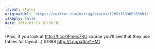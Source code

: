 ```yaml
---
layout: status
originalUrl: 'https://twitter.com/marcgg/status/179513793867558912'
isReply: false
date: 2012-03-13 10:26:38
---
```


(Also, if you look at http://t.co/1Pmex7RU source you'll see that they use tables for layout...) #1998  http://t.co/xr3mYHMt

